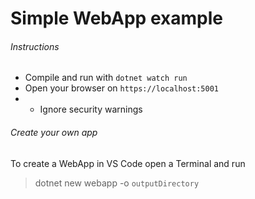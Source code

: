 # Simple WebApp example

###### Instructions
- Compile and run with `dotnet watch run`
- Open your browser on `https://localhost:5001`
- - Ignore security warnings

###### Create your own app
To create a WebApp in VS Code open a Terminal and run
> dotnet new webapp -o `outputDirectory`

